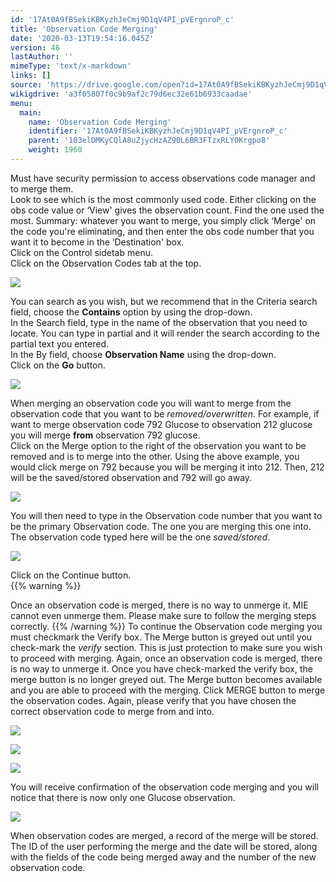 ```yaml
---
id: '17At0A9fBSekiKBKyzhJeCmj9D1qV4PI_pVErgnroP_c'
title: 'Observation Code Merging'
date: '2020-03-13T19:54:16.045Z'
version: 46
lastAuthor: ''
mimeType: 'text/x-markdown'
links: []
source: 'https://drive.google.com/open?id=17At0A9fBSekiKBKyzhJeCmj9D1qV4PI_pVErgnroP_c'
wikigdrive: 'a3f05807f0c9b9af2c79d6ec32e61b6933caadae'
menu:
  main:
    name: 'Observation Code Merging'
    identifier: '17At0A9fBSekiKBKyzhJeCmj9D1qV4PI_pVErgnroP_c'
    parent: '103elDMKyCQlA8uZjycHzAZ90L6BR3FTzxRLYOKrgpo8'
    weight: 1960
---
```

Must have security permission to access observations code manager and to merge them.  
Look to see which is the most commonly used code. Either clicking on the obs code value or ‘View' gives the observation count. Find the one used the most. Summary: whatever you want to merge, you simply click ‘Merge' on the code you're eliminating, and then enter the obs code number that you want it to become in the ‘Destination' box.  
Click on the Control sidetab menu.  
Click on the Observation Codes tab at the top.
  
![](../observation-code-merging.assets/1000000000000190000000A3F151365BFB511ADA.png)  

You can search as you wish, but we recommend that in the Criteria search field, choose the **Contains** option by using the drop-down.  
In the Search field, type in the name of the observation that you need to locate. You can type in partial and it will render the search according to the partial text you entered.  
In the By field, choose **Observation Name** using the drop-down.  
Click on the **Go** button.
  
![](../observation-code-merging.assets/100000000000045B000001A5B8DE00A39B714B95.png)  

When merging an observation code you will want to merge from the observation code that you want to be *removed/overwritten*. For example, if want to merge observation code 792 Glucose to observation 212 glucose you will merge **from** observation 792 glucose.  
Click on the Merge option to the right of the observation you want to be removed and is to merge into the other. Using the above example, you would click merge on 792 because you will be merging it into 212. Then, 212 will be the saved/stored observation and 792 will go away.
  
![](../observation-code-merging.assets/1000000000000484000000626A19999F3D2693D3.png)  

You will then need to type in the Observation code number that you want to be the primary Observation code. The one you are merging this one into. The observation code typed here will be the one *saved/stored*.
  
![](../observation-code-merging.assets/1000000000000178000001800912126E4A5AC47E.png)  

Click on the Continue button.  
{{% warning %}}

Once an observation code is merged, there is no way to unmerge it. MIE cannot even unmerge them. Please make sure to follow the merging steps correctly.
{{% /warning %}}
To continue the Observation code merging you must checkmark the Verify box. The Merge button is greyed out until you check-mark the *verify* section. This is just protection to make sure you wish to proceed with merging. Again, once an observation code is merged, there is no way to unmerge it.
Once you have check-marked the verify box, the merge button is no longer greyed out. The Merge button becomes available and you are able to proceed with the merging. Click MERGE button to merge the observation codes. Again, please verify that you have chosen the correct observation code to merge from and into.
  
![](../observation-code-merging.assets/100000000000030400000211DF2B1656D7B90845.png)  

  
![](../observation-code-merging.assets/100000000000027D0000007EC76085DD9B4AF49F.png)  

  
![](../observation-code-merging.assets/100000000000027E0000008AEA261EDF23B6508F.png)  

You will receive confirmation of the observation code merging and you will notice that there is now only one Glucose observation.
  
![](../observation-code-merging.assets/1000000000000484000001EB8D9AF981105BEB46.png)  

When observation codes are merged, a record of the merge will be stored. The ID of the user performing the merge and the date will be stored, along with the fields of the code being merged away and the number of the new observation code.
